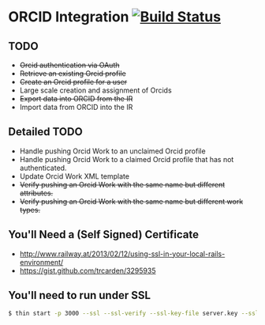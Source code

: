 # ORCID Integration [![Build Status](https://travis-ci.org/jeremyf/orcid_integration.png?branch=master)](https://travis-ci.org/jeremyf/orcid_integration)

## TODO

* ~~Orcid authentication via OAuth~~
* ~~Retrieve an existing Orcid profile~~
* ~~Create an Orcid profile for a user~~
* Large scale creation and assignment of Orcids
* ~~Export data into ORCID from the IR~~
* Import data from ORCID into the IR

## Detailed TODO

* Handle pushing Orcid Work to an unclaimed Orcid profile
* Handle pushing Orcid Work to a claimed Orcid profile that has not authenticated.
* Update Orcid Work XML template
* ~~Verify pushing an Orcid Work with the same name but different attributes.~~
* ~~Verify pushing an Orcid Work with the same name but different work types.~~

## You'll Need a (Self Signed) Certificate

* http://www.railway.at/2013/02/12/using-ssl-in-your-local-rails-environment/
* https://gist.github.com/trcarden/3295935

## You'll need to run under SSL

```bash
$ thin start -p 3000 --ssl --ssl-verify --ssl-key-file server.key --ssl-cert-file server.crt
```